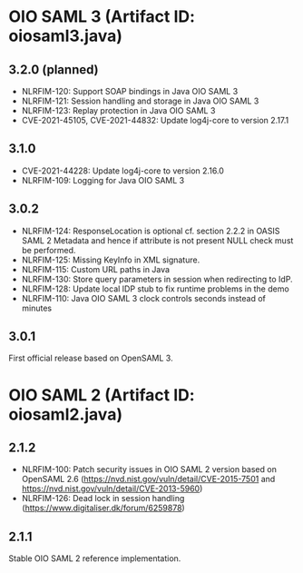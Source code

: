 # OIO SAML 3 (Artifact ID: oiosaml3.java)

## 3.2.0 (planned)
- NLRFIM-120: Support SOAP bindings in Java OIO SAML 3
- NLRFIM-121: Session handling and storage in Java OIO SAML 3
- NLRFIM-123: Replay protection in Java OIO SAML 3
- CVE-2021-45105, CVE-2021-44832: Update log4j-core to version 2.17.1

## 3.1.0
- CVE-2021-44228: Update log4j-core to version 2.16.0
- NLRFIM-109: Logging for Java OIO SAML 3

## 3.0.2
- NLRFIM-124: ResponseLocation is optional cf. section 2.2.2 in OASIS SAML 2 Metadata and hence if attribute is not present NULL check must be performed.
- NLRFIM-125: Missing KeyInfo in XML signature.
- NLRFIM-115: Custom URL paths in Java
- NLRFIM-130: Store query parameters in session when redirecting to IdP.
- NLRFIM-128: Update local IDP stub to fix runtime problems in the demo
- NLRFIM-110: Java OIO SAML 3 clock controls seconds instead of minutes

## 3.0.1
First official release based on OpenSAML 3.

# OIO SAML 2 (Artifact ID: oiosaml2.java)

## 2.1.2
- NLRFIM-100: Patch security issues in OIO SAML 2 version based on OpenSAML 2.6 (https://nvd.nist.gov/vuln/detail/CVE-2015-7501 and https://nvd.nist.gov/vuln/detail/CVE-2013-5960)
- NLRFIM-126: Dead lock in session handling (https://www.digitaliser.dk/forum/6259878)

## 2.1.1
Stable OIO SAML 2 reference implementation.
